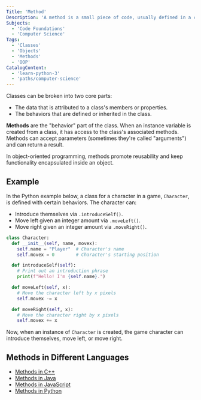 ```yaml
---
Title: 'Method'
Description: 'A method is a small piece of code, usually defined in a class, that can be used outside the class and in other parts of the program.'
Subjects:
  - 'Code Foundations'
  - 'Computer Science'
Tags:
  - 'Classes'
  - 'Objects'
  - 'Methods'
  - 'OOP'
CatalogContent:
  - 'learn-python-3'
  - 'paths/computer-science'
---
```


Classes can be broken into two core parts:

- The data that is attributed to a class's members or properties.
- The behaviors that are defined or inherited in the class.

**Methods** are the "behavior" part of the class. When an instance variable is created from a class, it has access to the class's associated methods. Methods can accept parameters (sometimes they're called "arguments") and can return a result.

In object-oriented programming, methods promote reusability and keep functionality encapsulated inside an object.

## Example

In the Python example below, a class for a character in a game, `Character`, is defined with certain behaviors. The character can:

- Introduce themselves via `.introduceSelf()`.
- Move left given an integer amount via `.moveLeft()`.
- Move right given an integer amount via `.moveRight()`.

```py
class Character:
  def __init__(self, name, movex):
    self.name = "Player"  # Character's name
    self.movex = 0        # Character's starting position

  def introduceSelf(self):
    # Print out an introduction phrase
    print(f"Hello! I'm {self.name}.")

  def moveLeft(self, x):
    # Move the character left by x pixels
    self.movex -= x

  def moveRight(self, x):
    # Move the character right by x pixels
    self.movex += x
```

Now, when an instance of `Character` is created, the game character can introduce themselves, move left, or move right.

## Methods in Different Languages

- [Methods in C++](https://www.codecademy.com/resources/docs/cpp/methods)
- [Methods in Java](https://www.codecademy.com/resources/docs/java/methods)
- [Methods in JavaScript](https://www.codecademy.com/resources/docs/javascript/methods)
- [Methods in Python](https://www.codecademy.com/resources/docs/python)
